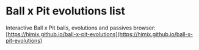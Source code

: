# Ball x Pit evolutions list
Interactive Ball x Pit balls, evolutions and passives browser:
[https://himix.github.io/ball-x-pit-evolutions](https://himix.github.io/ball-x-pit-evolutions)